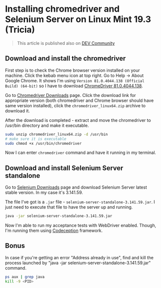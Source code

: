 # Installing chromedriver and Selenium Server on Linux Mint 19.3 (Tricia)

> This article is published also on [DEV Community](https://dev.to/c0d3b0t/installing-chromedriver-and-selenium-server-on-linux-mint-19-3-tricia-5gnk)

## Download and install the chromedriver

First step is to check the Chrome browser version installed on your machine. Click the kebab menu icon at top right. Go to Help -> About Google Chrome. It shows I'm using `Version 81.0.4044.138 (Official Build) (64-bit)` so I have to download  [ChromeDriver 81.0.4044.138](https://chromedriver.storage.googleapis.com/index.html?path=81.0.4044.138/).

Go to [Chromedriver Downloads](https://chromedriver.chromium.org/downloads) page. Click the download link for appropriate version (both chromedriver and Chrome browser should have same version installed), click the `chromedriver_linux64.zip` archive to download it.

After the download is completed - extract and move the chromedriver to /usr/bin directory and make it executable.

```bash
sudo unzip chromedriver_linux64.zip -d /usr/bin
# make sure it is executable
sudo chmod +x /usr/bin/chromedriver
```

Now I can enter `chromedriver` command and have it running in my terminal.

## Download and install Selenium Server standalone

Go to [Selenium Downloads](https://www.selenium.dev/downloads/) page and download Selenium Server latest stable version. In my case it's 3.141.59.

The file I've got is a `.jar` file - `selenium-server-standalone-3.141.59.jar`. I just need to execute that file to have the server up and running.

```bash
java -jar selenium-server-standalone-3.141.59.jar
```

Now I'm able to run my acceptance tests with WebDriver enabled. Though, I'm running them using [Codeception](https://codeception.com/) framework.

## Bonus

In case if you're getting an error "Address already in use", find and kill the process launched by "java -jar selenium-server-standalone-3.141.59.jar" command.

```bash
ps aux | grep java
kill -9 <PID>
``` 



